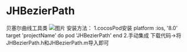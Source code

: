 # JHBezierPath
贝塞尔曲线工具类
![图片](https://github.com/976971956/JHBezierPath/tu.gif)
安装方法：
  1.cocosPod安装
    platform :ios, '8.0'
      target 'projectName’ do
      pod 'JHBezierPath'
    end
   2.手动集成
      下载代码->将JHBezierPath.h和JHBezierPath.m导入即可
      
